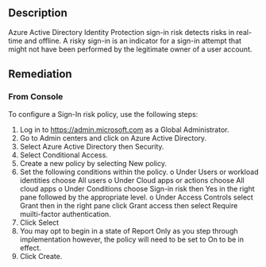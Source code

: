 ## Description

Azure Active Directory Identity Protection sign-in risk detects risks in real-time and offline. A risky sign-in is an indicator for a sign-in attempt that might not have been performed by the legitimate owner of a user account.

## Remediation

### From Console

To configure a Sign-In risk policy, use the following steps:
1. Log in to https://admin.microsoft.com as a Global Administrator.
2. Go to Admin centers and click on Azure Active Directory.
3. Select Azure Active Directory then Security.
4. Select Conditional Access.
5. Create a new policy by selecting New policy.
6. Set the following conditions within the policy.
o Under Users or workload identities choose All users
o Under Cloud apps or actions choose All cloud apps
o Under Conditions choose Sign-in risk then Yes in the right pane followed
by the appropriate level.
o Under Access Controls select Grant then in the right pane click Grant
access then select Require muilti-factor authentication.
7. Click Select
8. You may opt to begin in a state of Report Only as you step through implementation however, the policy will need to be set to On to be in effect.
9. Click Create.
